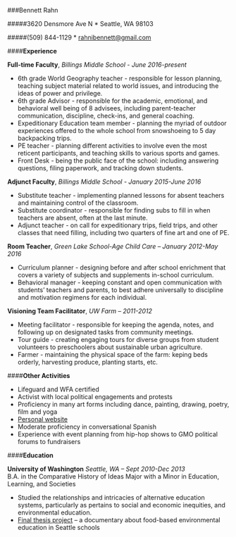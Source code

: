 ###Bennett Rahn

#####3620 Densmore Ave N * Seattle, WA 98103

#####(509) 844-1129 * [rahnibennett@gmail.com](mailto:rahnibennett@gmail.com)

####**Experience**

**Full-time Faculty**, _Billings Middle School - June 2016-present_

* 6th grade World Geography teacher - responsible for lesson planning, teaching subject material related to world issues, and introducing the ideas of power and privilege.
* 6th grade Advisor - responsible for the academic, emotional, and behavioral well being of 8 advisees, including parent-teacher communication, discipline, check-ins, and general coaching.
* Expeditionary Education team member - planning the myriad of outdoor experiences offered to the whole school from snowshoeing to 5 day backpacking trips.
* PE teacher - planning different activities to involve even the most reticent participants, and teaching skills to various sports and games.
* Front Desk - being the public face of the school: including answering questions, filing paperwork, and tracking down students.

**Adjunct Faculty**, _Billings Middle School - January 2015-June 2016_

* Substitute teacher - implementing planned lessons for absent teachers and maintaining control of the classroom.
* Substitute coordinator - responsible for finding subs to fill in when teachers are absent, often at the last minute.
* Adjunct teacher - on call for expeditionary trips, field trips, and other classes that need filling, including two quarters of fine art and one of PE.

**Room Teacher**, _Green Lake School-Age Child Care – January 2012-May 2016_

* Curriculum planner - designing before and after school enrichment that covers a variety of subjects and supplements in-school curriculum.
* Behavioral manager - keeping constant and open communication with students’ teachers and parents, to best adhere universally to discipline and motivation regimens for each individual.

**Visioning Team Facilitator**, _UW Farm – 2011-2012_

* Meeting facilitator - responsible for keeping the agenda, notes, and following up on designated tasks from community meetings.
* Tour guide - creating engaging tours for diverse groups from student volunteers to preschoolers about sustainable urban agriculture.
* Farmer - maintaining the physical space of the farm: keping beds orderly, harvesting produce, planting starts, etc.

####**Other Activities**
* Lifeguard and WFA certified
* Activist with local political engagements and protests
* Proficiency in many art forms including dance, painting, drawing, poetry, film and yoga
 * [Personal website](http://bennettrahnart.weebly.com)
* Moderate proficiency in conversational Spanish 
* Experience with event planning from hip-hop shows to GMO political forums to fundraisers

####**Education**

**University of Washington** _Seattle, WA – Sept 2010-Dec 2013_  
B.A. in the Comparative History of Ideas Major with a Minor in Education, Learning, and Societies

* Studied the relationships and intricacies of alternative education systems, particularly as pertains to social and economic inequities, and environmental education.
* [Final thesis project](http://tinyurl.com/eatdirtvideo)  – a documentary about food-based environmental education in Seattle schools 
